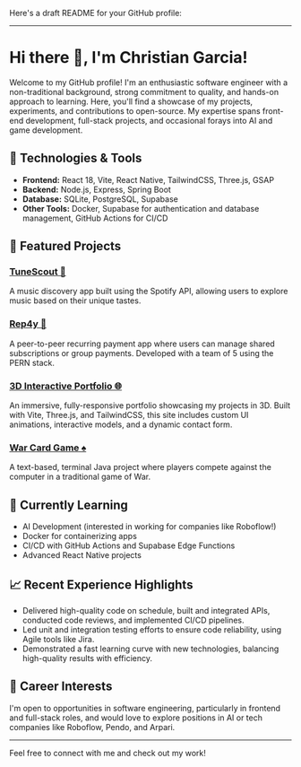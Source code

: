 Here's a draft README for your GitHub profile:

---

# Hi there 👋, I'm Christian Garcia!

Welcome to my GitHub profile! I'm an enthusiastic software engineer with a non-traditional background, strong commitment to quality, and hands-on approach to learning. Here, you'll find a showcase of my projects, experiments, and contributions to open-source. My expertise spans front-end development, full-stack projects, and occasional forays into AI and game development.

## 🔧 Technologies & Tools

- **Frontend:** React 18, Vite, React Native, TailwindCSS, Three.js, GSAP
- **Backend:** Node.js, Express, Spring Boot
- **Database:** SQLite, PostgreSQL, Supabase
- **Other Tools:** Docker, Supabase for authentication and database management, GitHub Actions for CI/CD

## 📂 Featured Projects

### [TuneScout 🎵](https://github.com/yourusername/TuneScout)
A music discovery app built using the Spotify API, allowing users to explore music based on their unique tastes.

### [Rep4y 💸](https://github.com/yourusername/Rep4y)
A peer-to-peer recurring payment app where users can manage shared subscriptions or group payments. Developed with a team of 5 using the PERN stack.

### [3D Interactive Portfolio 🌐](https://cjgarcia.uno/)
An immersive, fully-responsive portfolio showcasing my projects in 3D. Built with Vite, Three.js, and TailwindCSS, this site includes custom UI animations, interactive models, and a dynamic contact form.

### [War Card Game ♠️](https://github.com/yourusername/War-Card-Game)
A text-based, terminal Java project where players compete against the computer in a traditional game of War.

## 🌱 Currently Learning
- AI Development (interested in working for companies like Roboflow!)
- Docker for containerizing apps
- CI/CD with GitHub Actions and Supabase Edge Functions
- Advanced React Native projects

## 📈 Recent Experience Highlights
- Delivered high-quality code on schedule, built and integrated APIs, conducted code reviews, and implemented CI/CD pipelines.
- Led unit and integration testing efforts to ensure code reliability, using Agile tools like Jira.
- Demonstrated a fast learning curve with new technologies, balancing high-quality results with efficiency.

## 👔 Career Interests
I'm open to opportunities in software engineering, particularly in frontend and full-stack roles, and would love to explore positions in AI or tech companies like Roboflow, Pendo, and Arpari.

---

Feel free to connect with me and check out my work!
